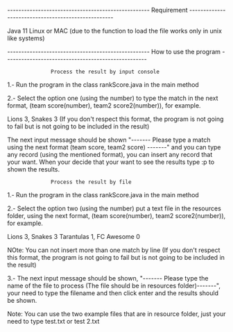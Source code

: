--------------------------------------------------- Requirement ---------------------------------------------------

Java 11 
Linux or MAC (due to the function to load the file works only in unix like systems)

--------------------------------------------------- How to use the program ---------------------------------------------------

                  Process the result by input console

1.- Run the program in the class rankScore.java in the main method

2.- Select the option one (using the number) to type the match in the next format, (team score(number), team2 score2(number)), for example.

Lions 3, Snakes 3 (If you don't respect this format, the program is not going to fail but is not going to be included in the result)

The next input message should be shown "------- Please type a match using the next format (team score, team2 score) -------" and you can type 
any record (using the mentioned format), you can insert any record that your want. When your decide that your want to see the results
type :p to shown the results.

                  Process the result by file

1.- Run the program in the class rankScore.java in the main method

2.- Select the option two (using the number) put a text file in the resources folder, using the next format, (team score(number), team2 score2(number)), for example.

Lions 3, Snakes 3
Tarantulas 1, FC Awesome 0

NOte: You can not insert more than one match by line (If you don't respect this format, the program is not going to fail but is not going to be included in the result)

3.- The next input message should be shown, "------- Please type the name of the file to process (The file should be in resources folder)-------", your need to type the
filename and then click enter and the results should be shown.

Note: You can use the two example files that are in resource folder, just your need to type test.txt or test 2.txt